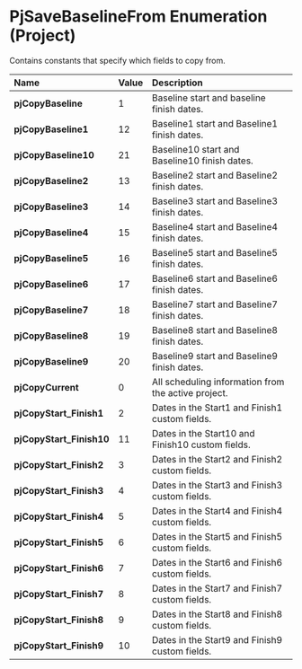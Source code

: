 
# PjSaveBaselineFrom Enumeration (Project)

Contains constants that specify which fields to copy from.



|**Name**|**Value**|**Description**|
|:-----|:-----|:-----|
| **pjCopyBaseline**|1|Baseline start and baseline finish dates.|
| **pjCopyBaseline1**|12|Baseline1 start and Baseline1 finish dates.|
| **pjCopyBaseline10**|21|Baseline10 start and Baseline10 finish dates.|
| **pjCopyBaseline2**|13|Baseline2 start and Baseline2 finish dates.|
| **pjCopyBaseline3**|14|Baseline3 start and Baseline3 finish dates.|
| **pjCopyBaseline4**|15|Baseline4 start and Baseline4 finish dates.|
| **pjCopyBaseline5**|16|Baseline5 start and Baseline5 finish dates.|
| **pjCopyBaseline6**|17|Baseline6 start and Baseline6 finish dates.|
| **pjCopyBaseline7**|18|Baseline7 start and Baseline7 finish dates.|
| **pjCopyBaseline8**|19|Baseline8 start and Baseline8 finish dates.|
| **pjCopyBaseline9**|20|Baseline9 start and Baseline9 finish dates.|
| **pjCopyCurrent**|0|All scheduling information from the active project.|
| **pjCopyStart_Finish1**|2|Dates in the Start1 and Finish1 custom fields.|
| **pjCopyStart_Finish10**|11|Dates in the Start10 and Finish10 custom fields.|
| **pjCopyStart_Finish2**|3|Dates in the Start2 and Finish2 custom fields.|
| **pjCopyStart_Finish3**|4|Dates in the Start3 and Finish3 custom fields.|
| **pjCopyStart_Finish4**|5|Dates in the Start4 and Finish4 custom fields.|
| **pjCopyStart_Finish5**|6|Dates in the Start5 and Finish5 custom fields.|
| **pjCopyStart_Finish6**|7|Dates in the Start6 and Finish6 custom fields.|
| **pjCopyStart_Finish7**|8|Dates in the Start7 and Finish7 custom fields.|
| **pjCopyStart_Finish8**|9|Dates in the Start8 and Finish8 custom fields.|
| **pjCopyStart_Finish9**|10|Dates in the Start9 and Finish9 custom fields.|
